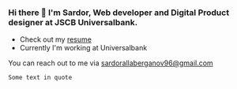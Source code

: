 ### Hi there 👋 I'm Sardor, Web developer and Digital Product designer at JSCB Universalbank.

* Check out my [resume](https://gist.github.com/SardorAllaberganov/65e4d59f03e3fdffeb4f9bb1b545e9fc)
* Currently I'm working at Universalbank

You can reach out to me via [sardorallaberganov96@gmail.com](mailto:sardorallaberganov96@gmail.com)

`Some text in quote`

<!--
**SardorAllaberganov/SardorAllaberganov** is a ✨ _special_ ✨ repository because its `README.md` (this file) appears on your GitHub profile.

Here are some ideas to get you started:

- 🔭 I’m currently working on ...
- 🌱 I’m currently learning ...
- 👯 I’m looking to collaborate on ...
- 🤔 I’m looking for help with ...
- 💬 Ask me about ...
- 📫 How to reach me: ...
- 😄 Pronouns: ...
- ⚡ Fun fact: ...
-->
